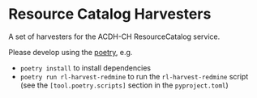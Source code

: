 # Resource Catalog Harvesters

A set of harvesters for the ACDH-CH ResourceCatalog service.

Please develop using the [poetry](https://python-poetry.org/docs/), e.g.

* `poetry install` to install dependencies
* `poetry run rl-harvest-redmine` to run the `rl-harvest-redmine` script
  (see the `[tool.poetry.scripts]` section in the `pyproject.toml`)
